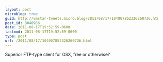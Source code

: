 ```yaml
---
layout: post
microblog: true
guid: http://vmstan-tweets.micro.blog/2011/08/17/104007852326260736.html
post_id: 3040986
date: 2011-08-17T19:52:59-0600
lastmod: 2011-08-17T19:52:59-0600
type: post
url: /2011/08/17/104007852326260736.html
---
```

Superior FTP-type client for OSX, free or otherwise?

